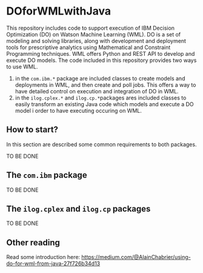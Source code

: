 # DOforWMLwithJava

This repository includes code to support execution of IBM Decision Optimization (DO) on Watson Machine Learning (WML).
DO is a set of modeling and solving libraries, along with development and deployment tools for prescriptive analytics using Mathematical and Constraint Programming techniques.
WML offers Python and REST API to develop and execute DO models.
The code included in this repository provides two ways to use WML.
1. in the `com.ibm.*` package are included classes to create models and deployments in WML, and then create and poll jobs. This offers a way to have detailed control on execution and integration of DO in WML.
2. in the `ilog.cplex.*` and `ilog.cp.*`packages ares included classes to  easily transform an existing Java code which models and execute a DO model i order to have executing occuring on WML.

## How to start?
In this section are described some common requirements to both packages.

TO BE DONE

## The `com.ibm` package

TO BE DONE

## The `ilog.cplex` and `ilog.cp` packages

TO BE DONE

## Other reading
Read some introduction here: https://medium.com/@AlainChabrier/using-do-for-wml-from-java-27f726b34d13
